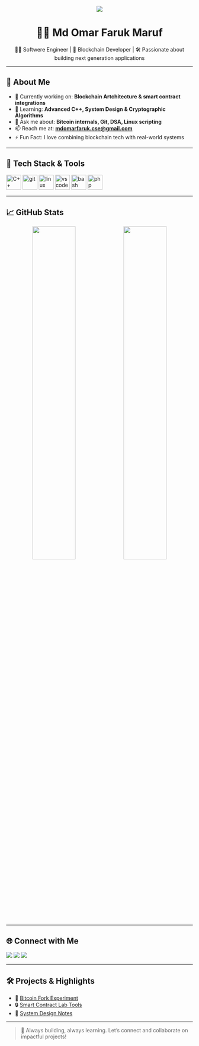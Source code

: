 <!-- Profile Header Banner -->
<p align="center">
  <img src="https://capsule-render.vercel.app/api?text=Hi!%20I'm%20Omar%20👋&animation=fadeIn&type=waving&color=gradient&height=100](https://capsule-render.vercel.app/api?type=waving&height=300&color=gradient&text=Hi!%20I'm%20Omar&fontAlign=50&animation=fadeIn&descSize=20)"/>
</p>

<!-- Intro -->
<h1 align="center">👨‍💻 Md Omar Faruk Maruf</h1>
<p align="center"> 👨‍💻 Softwere Engineer | 💼 Blockchain Developer | 🛠️ Passionate about building next generation applications</p>

---

## 🧠 About Me

- 🔭 Currently working on: **Blockchain Artchitecture & smart contract integrations**
- 🌱 Learning: **Advanced C++, System Design & Cryptographic Algorithms**
- 💬 Ask me about: **Bitcoin internals, Git, DSA, Linux scripting**
- 📫 Reach me at: **mdomarfaruk.cse@gmail.com**
- ⚡ Fun Fact: I love combining blockchain tech with real-world systems

---

## 🚀 Tech Stack & Tools

<p align="left">
  <img src="https://cdn.jsdelivr.net/gh/devicons/devicon/icons/cplusplus/cplusplus-original.svg" alt="C++" width="40" height="40"/>
  <img src="https://cdn.jsdelivr.net/gh/devicons/devicon/icons/git/git-original.svg" alt="git" width="40" height="40"/>
  <img src="https://cdn.jsdelivr.net/gh/devicons/devicon/icons/linux/linux-original.svg" alt="linux" width="40" height="40"/>
  <img src="https://cdn.jsdelivr.net/gh/devicons/devicon/icons/vscode/vscode-original.svg" alt="vscode" width="40" height="40"/>
  <img src="https://cdn.jsdelivr.net/gh/devicons/devicon/icons/bash/bash-original.svg" alt="bash" width="40" height="40"/>
  <img src="https://cdn.jsdelivr.net/gh/devicons/devicon/icons/php/php-original.svg" alt="php" width="40" height="40"/>
</p>

---

## 📈 GitHub Stats

<p align="center">
  <img src="https://github-readme-stats.vercel.app/api?username=OmarFarukMaruf&show_icons=true&theme=radical" width="48%"/>
  <img src="https://github-readme-streak-stats.herokuapp.com/?user=OmarFarukMaruf&theme=radical" width="48%"/>
</p>

---

## 🌐 Connect with Me

<p align="left">
  <a href="mailto:mdomarfaruk.cse@gmail.com"><img src="https://img.shields.io/badge/email-%23EA4335.svg?&style=for-the-badge&logo=gmail&logoColor=white"/></a>
  <a href="https://www.linkedin.com/in/omar-faruk-maruf"><img src="https://img.shields.io/badge/LinkedIn-%230077B5.svg?&style=for-the-badge&logo=linkedin&logoColor=white"/></a>
  <a href="https://www.instagram.com/omar_faruk_maruf/"><img src="https://img.shields.io/badge/Instagram-%23E4405F.svg?&style=for-the-badge&logo=instagram&logoColor=white"/></a>
</p>

---

## 🛠️ Projects & Highlights

- 🔗 [Bitcoin Fork Experiment](https://github.com/omarSmcLabs/smcbitcoin_v24)
- 🔒 [Smart Contract Lab Tools](https://github.com/omarSmcLabs/smc-tools)
- 📘 [System Design Notes](https://github.com/omarSmcLabs/system-design-notes)

---

> 🎯 Always building, always learning. Let’s connect and collaborate on impactful projects!
